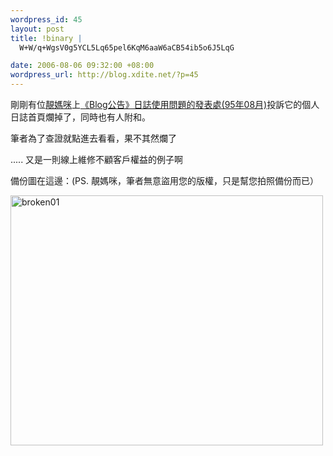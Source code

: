 ```yaml
--- 
wordpress_id: 45
layout: post
title: !binary |
  W+W/q+WgsV0g5YCL5Lq65pel6KqM6aaW6aCB54ib5o6J5LqG

date: 2006-08-06 09:32:00 +08:00
wordpress_url: http://blog.xdite.net/?p=45
---
```

<p>剛剛有位<a href="http://blog.xuite.net/aboutme.phtml?mid=10142289">靚媽咪</a>上<a href="http://blog.xuite.net/blog/baby/7508327">《Blog公告》日誌使用問題的發表處(95年08月)</a>投訴它的個人日誌首頁爛掉了，同時也有人附和。</p><p>  筆者為了查證就點進去看看，果不其然爛了</p><p> ..... 又是一則線上維修不顧客戶權益的例子啊</p><p>  備份圖在這邊：(PS. 靚媽咪，筆者無意盜用您的版權，只是幫您拍照備份而已）</p><p>  <a href="http://www.flickr.com/photos/49274115@N00/207632844/" title="Photo Sharing"><img src="http://static.flickr.com/60/207632844_d4829e2fae.jpg" border="0" alt="broken01" width="500" height="400" /></a></p>
